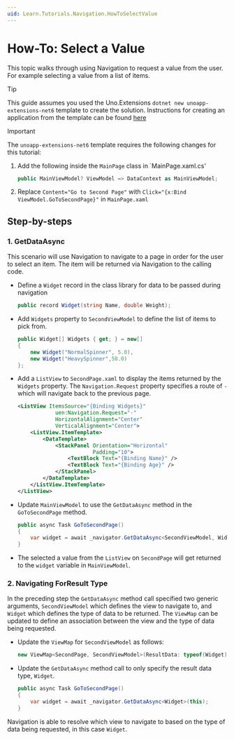 ```yaml
---
uid: Learn.Tutorials.Navigation.HowToSelectValue
---
```

# How-To: Select a Value

This topic walks through using Navigation to request a value from the user. For example selecting a value from a list of items. 

> [!TIP]
> This guide assumes you used the Uno.Extensions `dotnet new unoapp-extensions-net6` template to create the solution. Instructions for creating an application from the template can be found [here](../Extensions/GettingStarted/UsingUnoExtensions.md)

> [!IMPORTANT]
> The `unoapp-extensions-net6` template requires the following changes for this tutorial:
1. Add the following inside the `MainPage` class in `MainPage.xaml.cs' 
    ```csharp
    public MainViewModel? ViewModel => DataContext as MainViewModel;
    ```
    
2. Replace `Content="Go to Second Page"` with `Click="{x:Bind ViewModel.GoToSecondPage}"` in `MainPage.xaml`

## Step-by-steps

### 1. GetDataAsync

This scenario will use Navigation to navigate to a page in order for the user to select an item. The item will be returned via Navigation to the calling code. 

- Define a `Widget` record in the class library for data to be passed during navigation

    ```csharp
    public record Widget(string Name, double Weight);
    ```

- Add `Widgets` property to `SecondViewModel` to define the list of items to pick from.

    ```csharp
    public Widget[] Widgets { get; } = new[]
    {
        new Widget("NormalSpinner", 5.0),
        new Widget("HeavySpinner",50.0)
    };
    ```
- Add a `ListView` to `SecondPage.xaml` to display the items returned by the `Widgets` property. The `Navigation.Request` property specifies a route of `-` which will navigate back to the previous page.
    ```xml
    <ListView ItemsSource="{Binding Widgets}"
                uen:Navigation.Request="-"
                HorizontalAlignment="Center"
                VerticalAlignment="Center">
        <ListView.ItemTemplate>
            <DataTemplate>
                <StackPanel Orientation="Horizontal"
                            Padding="10">
                    <TextBlock Text="{Binding Name}" />
                    <TextBlock Text="{Binding Age}" />
                </StackPanel>
            </DataTemplate>
        </ListView.ItemTemplate>
    </ListView>
    ```

- Update `MainViewModel` to use the `GetDataAsync` method in the `GoToSecondPage` method.
    
    ```csharp
    public async Task GoToSecondPage()
    {
    	var widget = await _navigator.GetDataAsync<SecondViewModel, Widget>(this);
    }
    ```

- The selected a value from the `ListView` on `SecondPage` will get returned to the `widget` variable in `MainViewModel`.

### 2. Navigating ForResult Type

In the preceding step the `GetDataAsync` method call specified two generic arguments, `SecondViewModel` which defines the view to navigate to, and `Widget` which defines the type of data to be returned. The `ViewMap` can be updated to define an association between the view and the type of data being requested.

- Update the `ViewMap` for `SecondViewModel` as follows:
    ```csharp
    new ViewMap<SecondPage, SecondViewModel>(ResultData: typeof(Widget))
    ```
    
- Update the `GetDataAsync` method call to only specify the result data type, `Widget`. 

    ```csharp
    public async Task GoToSecondPage()
    {
    	var widget = await _navigator.GetDataAsync<Widget>(this);
    }
    ```
    
Navigation is able to resolve which view to navigate to based on the type of data being requested, in this case `Widget`. 
